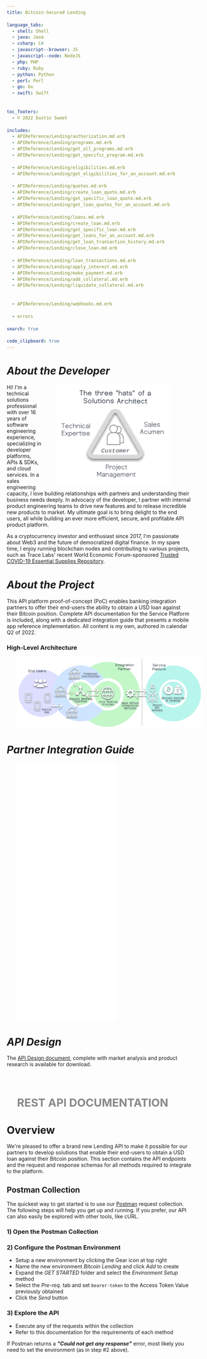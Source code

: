 ```yaml
---
title: Bitcoin-Secured Lending

language_tabs:
  - shell: Shell
  - java: Java  
  - csharp: C#
  - javascript--browser: JS  
  - javascript--node: NodeJS
  - php: PHP
  - ruby: Ruby
  - python: Python
  - perl: Perl
  - go: Go
  - swift: Swift


toc_footers:
  - © 2022 Dustin Sweet

includes:
  - APIReference/Lending/authorization.md.erb   
  - APIReference/Lending/programs.md.erb  
  - APIReference/Lending/get_all_programs.md.erb    
  - APIReference/Lending/get_specific_program.md.erb  

  - APIReference/Lending/eligibilities.md.erb
  - APIReference/Lending/get_eligibilities_for_an_account.md.erb

  - APIReference/Lending/quotes.md.erb
  - APIReference/Lending/create_loan_quote.md.erb  
  - APIReference/Lending/get_specific_loan_quote.md.erb    
  - APIReference/Lending/get_loan_quotes_for_an_account.md.erb

  - APIReference/Lending/loans.md.erb
  - APIReference/Lending/create_loan.md.erb  
  - APIReference/Lending/get_specific_loan.md.erb
  - APIReference/Lending/get_loans_for_an_account.md.erb  
  - APIReference/Lending/get_loan_transaction_history.md.erb    
  - APIReference/Lending/close_loan.md.erb

  - APIReference/Lending/loan_transactions.md.erb    
  - APIReference/Lending/apply_interest.md.erb   
  - APIReference/Lending/make_payment.md.erb     
  - APIReference/Lending/add_collateral.md.erb     
  - APIReference/Lending/liquidate_collateral.md.erb   


  - APIReference/Lending/webhooks.md.erb    

  - errors

search: true

code_clipboard: true
---
```


# _About the Developer_
<img src="images/three_hats.png" alt="three_hats" style="float:right;margin:0px;padding-left:40px;padding-right:56px;"/>
Hi! I'm a technical solutions professional with over 16 years of software engineering experience, specializing in developer platforms, APIs & SDKs, and cloud services. In a sales engineering capacity, I love building relationships with partners and understanding their business needs deeply. In advocacy of the developer, I partner with internal product engineering teams to drive new features and to release incredible new products to market. My ultimate goal is to bring delight to the end users, all while building an ever more efficient, secure, and profitable API product platform.

As a cryptocurrency investor and enthusiast since 2017, I'm passionate about Web3 and the future of democratized digital finance. In my spare time, I enjoy running blockchain nodes and contributing to various projects, such as Trace Labs' recent World Economic Forum-sponsored [Trusted COVID-19 Essential Supplies Repository](https://www.weforum.org/agenda/2021/02/origintrail-blockchain-covid-supplies-repository/).

# _About the Project_
This API platform proof-of-concept (PoC) enables banking integration partners to offer their end-users the ability to obtain a USD loan against their Bitcoin position. Complete API documentation for the Service Platform is included, along with a dedicated integration guide that presents a mobile app reference implementation. All content is my own, authored in calendar Q2 of 2022.

### High-Level Architecture
<img src="images/architecture.png" alt="architecture" style="margin:0px;padding-left:28px;"/>

# _Partner Integration Guide_
<div>
    <iframe class="guide-iframe" src="artifacts/Bitcoin-Secured-Lending-Integration-Guide.pdf"  title="Bitcoin-Secured Lending Integration Guide" style="border:none;width:54%;height:700px;padding-left:28px"></iframe>
    <div class="guide-mobile-iframe" style="display:none;padding-left:28px">The <a href="file:artifacts/Bitcoin-Secured-Lending-Integration-Guide.pdf">Partner Integration Guide</a> is available for download.</div>
</div>

# _API Design_
The [API Design document](file:artifacts/Bitcoin-Secured-Lending-API-Design.pdf), complete with market analysis and product research is available for download.

<br/><br/>

<div><p style="font-size:30px;font-weight:bold;color:#888888;padding-left:28px";>REST API DOCUMENTATION</p></div>

# Overview
We're pleased to offer a brand new Lending API to make it possible for our partners to develop solutions that enable their end-users to obtain a USD loan against their Bitcoin position. This section contains the API endpoints and the request and response schemas for all methods required to integrate to the platform.

## Postman Collection
The quickest way to get started is to use our <a href="artifacts/postman.json" download>Postman</a> request collection. The following steps will help you get up and running. If you prefer, our API can also easily be explored with other tools, like cURL.

### 1) Open the Postman Collection

<div class="postman-run-button"
data-postman-action="collection/import"
data-postman-collection-url="artifacts/postman.json"></div>
<script type="text/javascript">
  (function (p,o,s,t,m,a,n) {
    !p[s] && (p[s] = function () { (p[t] || (p[t] = [])).push(arguments); });
    !o.getElementById(s+t) && o.getElementsByTagName("head")[0].appendChild((
      (n = o.createElement("script")),
      (n.id = s+t), (n.async = 1), (n.src = m), n
    ));
  }(window, document, "_pm", "PostmanRunObject", "https://run.pstmn.io/button.js"));
</script>
<style>
  .postman-run-button {
    position: relative;
    left: 30px;
  }
</style>

### 2) Configure the Postman Environment

 * Setup a new environment by clicking the Gear icon at top right
 * Name the new environment _Bitcoin Lending_ and click _Add_ to create
 * Expand the _GET STARTED_ folder and select the _Environment Setup_ method
 * Select the _Pre-req._ tab and set `bearer-token` to the Access Token Value previously obtained
 * Click the _Send_ button

### 3) Explore the API

 * Execute any of the requests within the collection
 * Refer to this documentation for the requirements of each method

<aside class="warning">
If Postman returns a <i><b>"Could not get any response"</b></i> error, most likely you need to set the environment (as in step #2 above).
</aside>